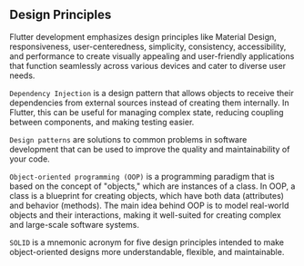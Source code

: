 ## Design Principles

Flutter development emphasizes design principles like Material Design, responsiveness, user-centeredness, simplicity, consistency, accessibility, and performance to create visually appealing and user-friendly applications that function seamlessly across various devices and cater to diverse user needs.


`Dependency Injection` is a design pattern that allows objects to receive their dependencies from external sources instead of creating them internally. In Flutter, this can be useful for managing complex state, reducing coupling between components, and making testing easier.

`Design patterns` are solutions to common problems in software development that can be used to improve the quality and maintainability of your code.

`Object-oriented programming (OOP)` is a programming paradigm that is based on the concept of "objects," which are instances of a class. In OOP, a class is a blueprint for creating objects, which have both data (attributes) and behavior (methods). The main idea behind OOP is to model real-world objects and their interactions, making it well-suited for creating complex and large-scale software systems.

`SOLID` is a mnemonic acronym for five design principles intended to make object-oriented designs more understandable, flexible, and maintainable.
